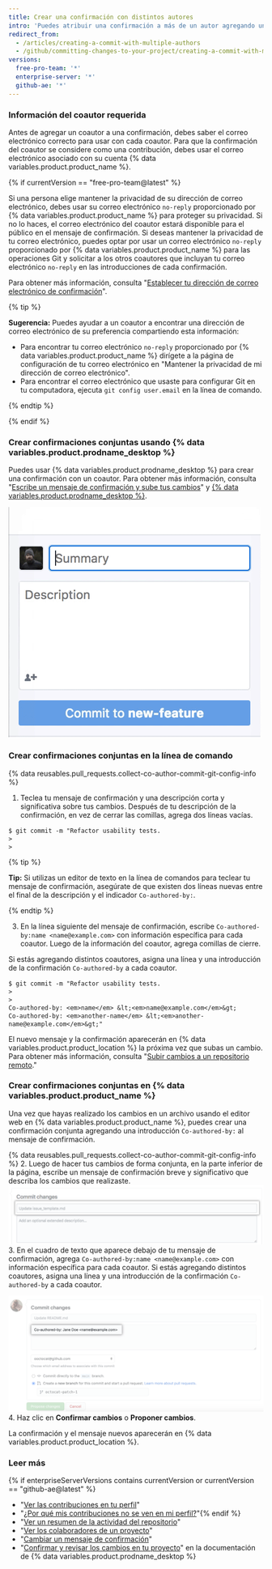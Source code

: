 ```yaml
---
title: Crear una confirmación con distintos autores
intro: 'Puedes atribuir una confirmación a más de un autor agregando una o más introducciones `Co-authored-by` al mensaje de la confirmación. Las confirmaciones conjuntas pueden verse en {% data variables.product.product_name %}{% if enterpriseServerVersions contains currentVersion or currentVersion == "github-ae@latest" %} y pueden incluirse en la gráfica de contribuciones del perfil y en la estadística del repositorio{% endif %}.'
redirect_from:
  - /articles/creating-a-commit-with-multiple-authors
  - /github/committing-changes-to-your-project/creating-a-commit-with-multiple-authors
versions:
  free-pro-team: '*'
  enterprise-server: '*'
  github-ae: '*'
---
```


### Información del coautor requerida

Antes de agregar un coautor a una confirmación, debes saber el correo electrónico correcto para usar con cada coautor. Para que la confirmación del coautor se considere como una contribución, debes usar el correo electrónico asociado con su cuenta {% data variables.product.product_name %}.

{% if currentVersion == "free-pro-team@latest" %}

Si una persona elige mantener la privacidad de su dirección de correo electrónico, debes usar su correo electrónico `no-reply` proporcionado por {% data variables.product.product_name %} para proteger su privacidad. Si no lo haces, el correo electrónico del coautor estará disponible para el público en el mensaje de confirmación. Si deseas mantener la privacidad de tu correo electrónico, puedes optar por usar un correo electrónico `no-reply` proporcionado por {% data variables.product.product_name %} para las operaciones Git y solicitar a los otros coautores que incluyan tu correo electrónico `no-reply` en las introducciones de cada confirmación.

Para obtener más información, consulta "[Establecer tu dirección de correo electrónico de confirmación](/articles/setting-your-commit-email-address)".

  {% tip %}

  **Sugerencia:** Puedes ayudar a un coautor a encontrar una dirección de correo electrónico de su preferencia compartiendo esta información:
  - Para encontrar tu correo electrónico `no-reply` proporcionado por {% data variables.product.product_name %} dirígete a la página de configuración de tu correo electrónico en "Mantener la privacidad de mi dirección de correo electrónico".
  - Para encontrar el correo electrónico que usaste para configurar Git en tu computadora, ejecuta `git config user.email` en la línea de comando.

  {% endtip %}

{% endif %}

### Crear confirmaciones conjuntas usando {% data variables.product.prodname_desktop %}

Puedes usar {% data variables.product.prodname_desktop %} para crear una confirmación con un coautor. Para obtener más información, consulta "[Escribe un mensaje de confirmación y sube tus cambios](/desktop/contributing-to-projects/committing-and-reviewing-changes-to-your-project#4-write-a-commit-message-and-push-your-changes)" y [{% data variables.product.prodname_desktop %}](https://desktop.github.com).

![Agregar un coautor al mensaje de confirmación](/assets/images/help/desktop/co-authors-demo-hq.gif)

### Crear confirmaciones conjuntas en la línea de comando

{% data reusables.pull_requests.collect-co-author-commit-git-config-info %}

1. Teclea tu mensaje de confirmación y una descripción corta y significativa sobre tus cambios. Después de tu descripción de la confirmación, en vez de cerrar las comillas, agrega dos líneas vacías.
  ```shell
  $ git commit -m "Refactor usability tests.
  >
  >
  ```
  {% tip %}

  **Tip:** Si utilizas un editor de texto en la línea de comandos para teclear tu mensaje de confirmación, asegúrate de que existen dos líneas nuevas entre el final de la descripción y el indicador `Co-authored-by:`.

  {% endtip %}

3. En la línea siguiente del mensaje de confirmación, escribe `Co-authored-by:name <name@example.com>` con información específica para cada coautor. Luego de la información del coautor, agrega comillas de cierre.

  Si estás agregando distintos coautores, asigna una línea y una introducción de la confirmación `Co-authored-by` a cada coautor.
  ```shell
  $ git commit -m "Refactor usability tests.
  >
  >
  Co-authored-by: <em>name</em> &lt;<em>name@example.com</em>&gt;
  Co-authored-by: <em>another-name</em> &lt;<em>another-name@example.com</em>&gt;"
  ```

El nuevo mensaje y la confirmación aparecerán en {% data variables.product.product_location %} la próxima vez que subas un cambio. Para obtener más información, consulta "[Subir cambios a un repositorio remoto](/github/getting-started-with-github/pushing-commits-to-a-remote-repository/)."

### Crear confirmaciones conjuntas en {% data variables.product.product_name %}

Una vez que hayas realizado los cambios en un archivo usando el editor web en {% data variables.product.product_name %}, puedes crear una confirmación conjunta agregando una introducción `Co-authored-by:` al mensaje de confirmación.

{% data reusables.pull_requests.collect-co-author-commit-git-config-info %}
2. Luego de hacer tus cambios de forma conjunta, en la parte inferior de la página, escribe un mensaje de confirmación breve y significativo que describa los cambios que realizaste. ![Mensaje de confirmación de tu cambio](/assets/images/help/repository/write-commit-message-quick-pull.png)
3. En el cuadro de texto que aparece debajo de tu mensaje de confirmación, agrega `Co-authored-by:name <name@example.com>` con información específica para cada coautor. Si estás agregando distintos coautores, asigna una línea y una introducción de la confirmación `Co-authored-by` a cada coautor.

  ![Ejemplo de introducción de coautor del mensaje de confirmación en el cuadro de texto para el mensaje de confirmación](/assets/images/help/repository/write-commit-message-co-author-trailer.png)
4. Haz clic en **Confirmar cambios** o **Proponer cambios**.

La confirmación y el mensaje nuevos aparecerán en {% data variables.product.product_location %}.

### Leer más
{% if enterpriseServerVersions contains currentVersion or currentVersion == "github-ae@latest" %}
- "[Ver las contribuciones en tu perfil](/articles/viewing-contributions-on-your-profile)"
- "[¿Por qué mis contribuciones no se ven en mi perfil?](/articles/why-are-my-contributions-not-showing-up-on-my-profile)"{% endif %}
- "[Ver un resumen de la actividad del repositorio](/articles/viewing-a-summary-of-repository-activity)"
- "[Ver los colaboradores de un proyecto](/articles/viewing-a-projects-contributors)"
- "[Cambiar un mensaje de confirmación](/articles/changing-a-commit-message)"
- "[Confirmar y revisar los cambios en tu proyecto](/desktop/contributing-to-projects/committing-and-reviewing-changes-to-your-project#4-write-a-commit-message-and-push-your-changes)" en la documentación de {% data variables.product.prodname_desktop %}
